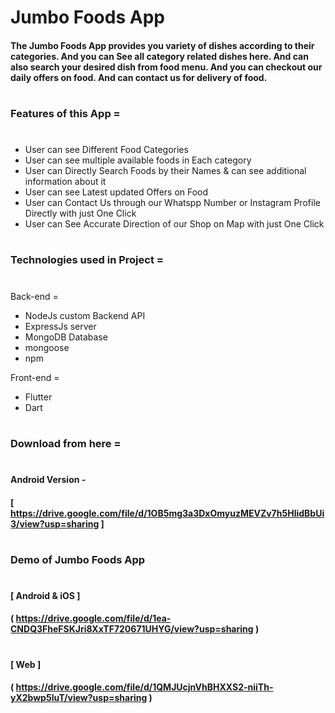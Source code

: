 # Jumbo Foods App
#### The Jumbo Foods App provides you variety of dishes according to their categories. And you can See all category related dishes here. And can also search your desired dish from food menu. And you can checkout our daily offers on food. And can contact us for delivery of food.
#
### Features of this App =
# 
- User can see Different Food Categories
- User can see multiple available foods in Each category
- User can Directly Search Foods by their Names & can see additional information about it
- User can see Latest updated Offers on Food
- User can Contact Us through our Whatspp Number or Instagram Profile  Directly with just One Click
- User can See Accurate Direction of our Shop on Map with just One Click
# 
# 
### Technologies used in Project =
# 
Back-end =
 - NodeJs custom Backend API
 - ExpressJs server 
 - MongoDB Database 
 - mongoose
 - npm

Front-end =
 - Flutter
 - Dart
# 
# 
### Download from here =
# 
#### Android Version - 
#### [ https://drive.google.com/file/d/1OB5mg3a3DxOmyuzMEVZv7h5HlidBbUi3/view?usp=sharing ]
# 
# 
### Demo of Jumbo Foods App
# 
#### [ Android & iOS ]
#### ( https://drive.google.com/file/d/1ea-CNDQ3FheFSKJri8XxTF720671UHYG/view?usp=sharing )
# 
#### [ Web ]
#### ( https://drive.google.com/file/d/1QMJUcjnVhBHXXS2-niiTh-yX2bwp5luT/view?usp=sharing )
